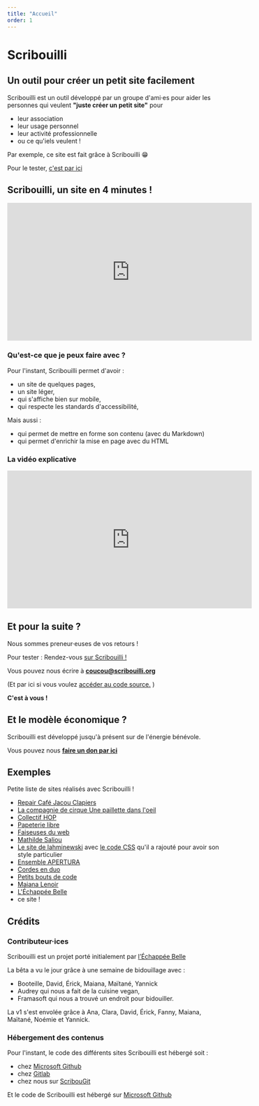 ```yaml
---
title: "Accueil"
order: 1
---
```

# Scribouilli

## Un outil pour créer un petit site facilement

Scribouilli est un outil développé par un groupe d'ami·es pour aider les personnes qui veulent **"juste créer un petit site"** pour 
- leur association
- leur usage personnel
- leur activité professionnelle 
- ou ce qu'iels veulent !

Par exemple, ce site est fait grâce à Scribouilli 😁

Pour le tester, [c'est par ici](https://atelier.scribouilli.org/)

## Scribouilli, un site en 4 minutes !

<iframe title="Scribouilli en 4 minutes !" width="560" height="315" src="https://aperi.tube/videos/embed/e6e9fde5-1492-470a-8fc5-0f959a4b7ac0" frameborder="0" allowfullscreen="" sandbox="allow-same-origin allow-scripts allow-popups"></iframe>



### Qu'est-ce que je peux faire avec ?

Pour l'instant, Scribouilli permet d'avoir :
- un site de quelques pages,
- un site léger,
- qui s'affiche bien sur mobile,
- qui respecte les standards d'accessibilité,

Mais aussi :
- qui permet de mettre en forme son contenu (avec du Markdown)
- qui permet d'enrichir la mise en page avec du HTML 


### La vidéo explicative

<iframe title="Démo de Scribouilli, un outil pour créer son petit site facilement !" width="560" height="315" src="https://aperi.tube/videos/embed/cc297f82-c687-495a-9825-4297f8d7753f" frameborder="0" allowfullscreen="" sandbox="allow-same-origin allow-scripts allow-popups"></iframe>


## Et pour la suite ?

Nous sommes preneur·euses de vos retours ! 

Pour tester : Rendez-vous [sur Scribouilli !](https://atelier.scribouilli.org/)

Vous pouvez nous écrire à **coucou@scribouilli.org**

(Et par ici si vous voulez [accéder au code source.](https://github.com/Scribouilli/scribouilli) )

**C'est à vous !**

## Et le modèle économique ?

Scribouilli est développé jusqu'à présent sur de l'énergie bénévole.

Vous pouvez nous **[faire un don par ici](https://opencollective.com/scribouilli)** 

## Exemples

Petite liste de sites réalisés avec Scribouilli !

-  [Repair Café Jacou Clapiers](https://newick.github.io/repaircafejacouclapiers/)
- [La compagnie de cirque Une paillette dans l'oeil](https://julie-bertho-julie-bertho-b51c485cf1978686e3352a27574db65e39313.monpetitsite.org/)
-  [Collectif HOP](http://collectifhop.fr/)
-  [Papeterie libre](https://la-papeterie-libre.fr)
-  [Faiseuses du web](https://faiseusesduweb.eu.org/)
- [Mathilde Saliou](https://mathildesaliou.com/)
- [Le site de lahminewski](https://lahminewski.github.io/note/) avec [le code CSS](https://github.com/Lahminewski/note/blob/main/assets/css/custom.css) qu'il a rajouté pour avoir son style particulier
- [Ensemble APERTURA](https://ensembleapertura.github.io/test-website-repo-3796/)
- [Cordes en duo](https://cordesenduo.com/)
- [Petits bouts de code](https://ynote.github.io/petits-bouts-de-code/)
- [Maiana Lenoir](https://mana-spirit.fr/)
- [L'Échappée Belle](https://lechappeebelle.team/)
- ce site ! 

## Crédits

### Contributeur·ices

Scribouilli est un projet porté initialement par [l’Échappée Belle](https://lechappeebelle.team/)

La bêta a vu le jour grâce à une semaine de bidouillage avec :

- Booteille, David, Érick, Maiana, Maïtané, Yannick
- Audrey qui nous a fait de la cuisine vegan,
- Framasoft qui nous a trouvé un endroit pour bidouiller.

La v1 s'est envolée grâce à Ana, Clara, David, Érick, Fanny, Maiana, Maïtané, Noémie et Yannick.

### Hébergement des contenus

Pour l'instant, le code des différents sites Scribouilli est hébergé soit : 
- chez [Microsoft Github](https://github.com)
- chez [Gitlab](https://gitlab.com)
- chez nous sur [ScribouGit](https://git.scribouilli.org)

Et le code de Scribouilli est hébergé sur [Microsoft Github](https://github.com/Scribouilli)
